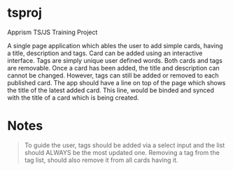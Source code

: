 # tsproj
Apprism TS/JS Training Project

A single page application which ables the user to add simple cards, having a title, description and tags.
Card can be added using an interactive interface. Tags are simply unique user defined words. Both cards and tags are removable.
Once a card has been added, the title and description can cannot be changed. However, tags can still be added or removed to each published card.
The app should have a line on top of the page which shows the title of the latest added card. This line, would be binded and synced with the title of a card which is being created.

# Notes

> To guide the user, tags should be added via a select input and the list should ALWAYS be the most updated one.
> Removing a tag from the tag list, should also remove it from all cards having it.
